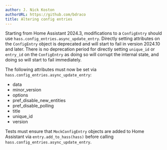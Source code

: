 ```yaml
---
author: J. Nick Koston
authorURL: https://github.com/bdraco
title: Altering config entries
---
```


Starting from Home Assistant 2024.3, modifications to a `ConfigEntry` should use `hass.config_entries.async_update_entry`.
Directly setting attributes on the `ConfigEntry` object is deprecated and will start to fail in version 2024.10 and later.
There is no deprecation period for directly setting `unique_id` or `entry_id` on the `ConfigEntry` as doing so will corrupt the internal state, and doing so will start to fail immediately.

The following attributes must now be set via `hass.config_entries.async_update_entry`:

- data
- minor_version
- options
- pref_disable_new_entities
- pref_disable_polling
- title
- unique_id
- version

Tests must ensure that `MockConfigEntry` objects are added to Home Assistant via `entry.add_to_hass(hass)` before calling `hass.config_entries.async_update_entry`.